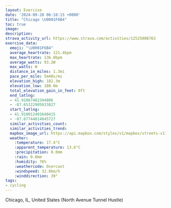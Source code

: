 ```yaml
---
layout: Exercise
date: '2024-09-28 06:18:15 +0000'
title: "Chicago \U0001F6B4"
toc: true
image:
description:
strava_activity_url: https://www.strava.com/activities/12525008763
exercise_data:
  emoji: "\U0001F6B4"
  average_heartrate: 121.4bpm
  max_heartrate: 136.0bpm
  average_watts: 93.2W
  max_watts: W
  distance_in_miles: 1.3mi
  pace_per_mile: 5m40s/mi
  elevation_high: 182.3m
  elevation_low: 180.0m
  total_elevation_gain_in_feet: 0ft
  end_latlng:
  - 41.91067482344806
  - -87.65322905033827
  start_latlng:
  - 41.910012401640415
  - -87.67744814045727
  similar_activities_count:
  similar_activities_trend:
  mapbox_image_url: https://api.mapbox.com/styles/v1/mapbox/streets-v11/static/path-5+787af2-1.0(ssx~FxgcvOBqBAcJQo%5CAaGDc%40C%7DKAaCI%7BE%40%7BCGyH%3FwFK%7BX),pin-s-s+e5b22e(-87.67629,41.9105),pin-s-f+89ae00(-87.6562,41.91073)/auto/800x800?access_token=pk.eyJ1Ijoiam9zaGJlY2ttYW4iLCJhIjoiY205eWR2aDd1MWZ6djJrbXc4a3M0bWZleiJ9.XiG9OWkNcZk2QzjJbxLB4A
  weather:
    :temperature: 17.4°C
    :apparent_temperature: 13.6°C
    :precipitation: 0.0mm
    :rain: 0.0mm
    :humidity: 76%
    :weathercode: Overcast
    :windspeed: 32.8km/h
    :winddirection: 39°
tags:
- cycling
---
```

Chicago, IL, United States (North Avenue Tunnel Hustle)
